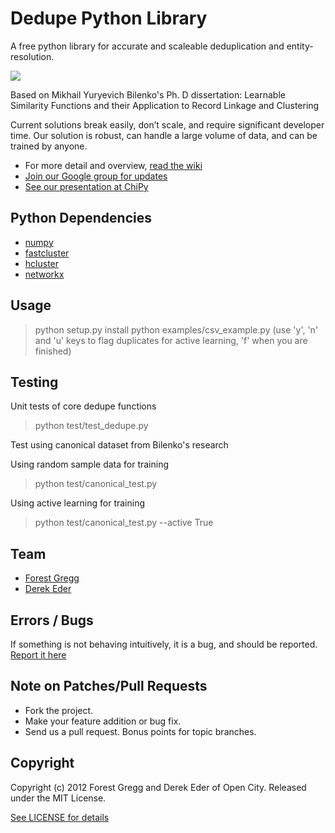 # Dedupe Python Library
A free python library for accurate and scaleable deduplication and entity-resolution. 

[<img src="https://travis-ci.org/open-city/dedupe.png" />](https://travis-ci.org/open-city/dedupe)

Based on Mikhail Yuryevich Bilenko's Ph. D dissertation: Learnable Similarity Functions and their Application to Record Linkage and Clustering

Current solutions break easily, don’t scale, and require significant developer time. Our solution is robust, can handle a large volume of data, and can be trained by anyone.

* For more detail and overview, [read the wiki](https://github.com/open-city/dedupe/wiki)
* [Join our Google group for updates](https://groups.google.com/forum/?fromgroups=#!forum/open-source-deduplication)
* [See our presentation at ChiPy](http://pyvideo.org/video/973/big-data-de-duping)

## Python Dependencies

* [numpy](http://numpy.scipy.org/)
* [fastcluster](http://math.stanford.edu/~muellner/fastcluster.html)
* [hcluster](http://code.google.com/p/scipy-cluster/)
* [networkx](http://networkx.github.com/)

## Usage
  > python setup.py install
  > python examples/csv_example.py
  (use 'y', 'n' and 'u' keys to flag duplicates for active learning, 'f' when you are finished) 

## Testing

Unit tests of core dedupe functions
  > python test/test_dedupe.py

Test using canonical dataset from Bilenko's research
  
Using random sample data for training
  > python test/canonical_test.py

Using active learning for training
  > python test/canonical_test.py --active True

## Team

* [Forest Gregg](mailto:fgregg@gmail.com)
* [Derek Eder](mailto:derek.eder@gmail.com)

## Errors / Bugs

If something is not behaving intuitively, it is a bug, and should be reported.
[Report it here](https://github.com/open-city/dedupe/issues)


## Note on Patches/Pull Requests
 
* Fork the project.
* Make your feature addition or bug fix.
* Send us a pull request. Bonus points for topic branches.

## Copyright

Copyright (c) 2012 Forest Gregg and Derek Eder of Open City. Released under the MIT License.

[See LICENSE for details](https://github.com/open-city/dedupe/wiki/License)
